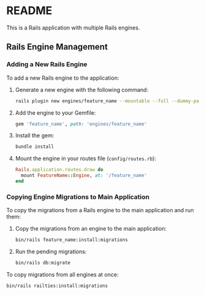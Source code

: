 # README

This is a Rails application with multiple Rails engines.

## Rails Engine Management

### Adding a New Rails Engine

To add a new Rails engine to the application:

1. Generate a new engine with the following command:
   ```bash
   rails plugin new engines/feature_name --mountable --full --dummy-path=test/dummy
   ```

2. Add the engine to your Gemfile:
   ```ruby
   gem 'feature_name', path: 'engines/feature_name'
   ```

3. Install the gem:
   ```bash
   bundle install
   ```

4. Mount the engine in your routes file (`config/routes.rb`):
   ```ruby
   Rails.application.routes.draw do
     mount FeatureName::Engine, at: '/feature_name'
   end
   ```

### Copying Engine Migrations to Main Application

To copy the migrations from a Rails engine to the main application and run them:

1. Copy the migrations from an engine to the main application:
   ```bash
   bin/rails feature_name:install:migrations
   ```

2. Run the pending migrations:
   ```bash
   bin/rails db:migrate
   ```

To copy migrations from all engines at once:
```bash
bin/rails railties:install:migrations
```
